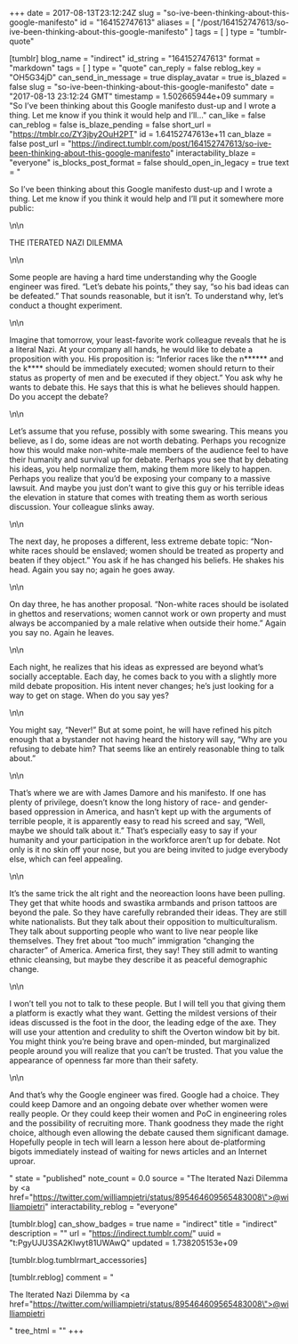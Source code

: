 +++
date = 2017-08-13T23:12:24Z
slug = "so-ive-been-thinking-about-this-google-manifesto"
id = "164152747613"
aliases = [ "/post/164152747613/so-ive-been-thinking-about-this-google-manifesto" ]
tags = [ ]
type = "tumblr-quote"

[tumblr]
blog_name = "indirect"
id_string = "164152747613"
format = "markdown"
tags = [ ]
type = "quote"
can_reply = false
reblog_key = "OH5G34jD"
can_send_in_message = true
display_avatar = true
is_blazed = false
slug = "so-ive-been-thinking-about-this-google-manifesto"
date = "2017-08-13 23:12:24 GMT"
timestamp = 1.502665944e+09
summary = "So I’ve been thinking about this Google manifesto dust-up and I wrote a thing. Let me know if you think it would help and I’ll..."
can_like = false
can_reblog = false
is_blaze_pending = false
short_url = "https://tmblr.co/ZY3jby2OuH2PT"
id = 1.64152747613e+11
can_blaze = false
post_url = "https://indirect.tumblr.com/post/164152747613/so-ive-been-thinking-about-this-google-manifesto"
interactability_blaze = "everyone"
is_blocks_post_format = false
should_open_in_legacy = true
text = "<p>So I&rsquo;ve been thinking about this Google manifesto dust-up and I wrote a thing. Let me know if you think it would help and I&rsquo;ll put it somewhere more public:</p>\n\n<p>THE ITERATED NAZI DILEMMA</p>\n\n<p>Some people are having a hard time understanding why the Google engineer was fired. &ldquo;Let&rsquo;s debate his points,&rdquo; they say, &ldquo;so his bad ideas can be defeated.&rdquo; That sounds reasonable, but it isn&rsquo;t. To understand why, let&rsquo;s conduct a thought experiment.</p>\n\n<p>Imagine that tomorrow, your least-favorite work colleague reveals that he is a literal Nazi. At your company all hands, he would like to debate a proposition with you. His proposition is: &ldquo;Inferior races like the n****** and the k**** should be immediately executed; women should return to their status as property of men and be executed if they object.&rdquo; You ask why he wants to debate this. He says that this is what he believes should happen. Do you accept the debate?</p>\n\n<p>Let&rsquo;s assume that you refuse, possibly with some swearing. This means you believe, as I do, some ideas are not worth debating. Perhaps you recognize how this would make non-white-male members of the audience feel to have their humanity and survival up for debate. Perhaps you see that by debating his ideas, you help normalize them, making them more likely to happen. Perhaps you realize that you&rsquo;d be exposing your company to a massive lawsuit. And maybe you just don&rsquo;t want to give this guy or his terrible ideas the elevation in stature that comes with treating them as worth serious discussion. Your colleague slinks away.</p>\n\n<p>The next day, he proposes a different, less extreme debate topic: &ldquo;Non-white races should be enslaved; women should be treated as property and beaten if they object.&rdquo; You ask if he has changed his beliefs. He shakes his head. Again you say no; again he goes away.</p>\n\n<p>On day three, he has another proposal. &ldquo;Non-white races should be isolated in ghettos and reservations; women cannot work or own property and must always be accompanied by a male relative when outside their home.&rdquo; Again you say no. Again he leaves.</p>\n\n<p>Each night, he realizes that his ideas as expressed are beyond what&rsquo;s socially acceptable. Each day, he comes back to you with a slightly more mild debate proposition. His intent never changes; he&rsquo;s just looking for a way to get on stage. When do you say yes?</p>\n\n<p>You might say, &ldquo;Never!&rdquo; But at some point, he will have refined his pitch enough that a bystander not having heard the history will say, &ldquo;Why are you refusing to debate him? That seems like an entirely reasonable thing to talk about.&rdquo;</p>\n\n<p>That&rsquo;s where we are with James Damore and his manifesto. If one has plenty of privilege, doesn&rsquo;t know the long history of race- and gender-based oppression in America, and hasn&rsquo;t kept up with the arguments of terrible people, it is apparently easy to read his screed and say, &ldquo;Well, maybe we should talk about it.&rdquo; That&rsquo;s especially easy to say if your humanity and your participation in the workforce aren&rsquo;t up for debate. Not only is it no skin off your nose, but you are being invited to judge everybody else, which can feel appealing.</p>\n\n<p>It&rsquo;s the same trick the alt right and the neoreaction loons have been pulling. They get that white hoods and swastika armbands and prison tattoos are beyond the pale. So they have carefully rebranded their ideas. They are still white nationalists. But they talk about their opposition to multiculturalism. They talk about supporting people who want to live near people like themselves. They fret about &ldquo;too much&rdquo; immigration &ldquo;changing the character&rdquo; of America. America first, they say! They still admit to wanting ethnic cleansing, but maybe they describe it as peaceful demographic change.</p>\n\n<p>I won&rsquo;t tell you not to talk to these people. But I will tell you that giving them a platform is exactly what they want. Getting the mildest versions of their ideas discussed is the foot in the door, the leading edge of the axe. They will use your attention and credulity to shift the Overton window bit by bit. You might think you&rsquo;re being brave and open-minded, but marginalized people around you will realize that you can&rsquo;t be trusted. That you value the appearance of openness far more than their safety.</p>\n\n<p>And that&rsquo;s why the Google engineer was fired. Google had a choice. They could keep Damore and an ongoing debate over whether women were really people. Or they could keep their women and PoC in engineering roles and the possibility of recruiting more. Thank goodness they made the right choice, although even allowing the debate caused them significant damage. Hopefully people in tech will learn a lesson here about de-platforming bigots immediately instead of waiting for news articles and an Internet uproar.</p>"
state = "published"
note_count = 0.0
source = "The Iterated Nazi Dilemma by <a href=\"https://twitter.com/williampietri/status/895464609565483008\">@williampietri</a>"
interactability_reblog = "everyone"

[tumblr.blog]
can_show_badges = true
name = "indirect"
title = "indirect"
description = ""
url = "https://indirect.tumblr.com/"
uuid = "t:PgyUJU3SA2Klwyt81UWAwQ"
updated = 1.738205153e+09

[tumblr.blog.tumblrmart_accessories]

[tumblr.reblog]
comment = "<p>The Iterated Nazi Dilemma by <a href=\"https://twitter.com/williampietri/status/895464609565483008\">@williampietri</a></p>"
tree_html = ""
+++
